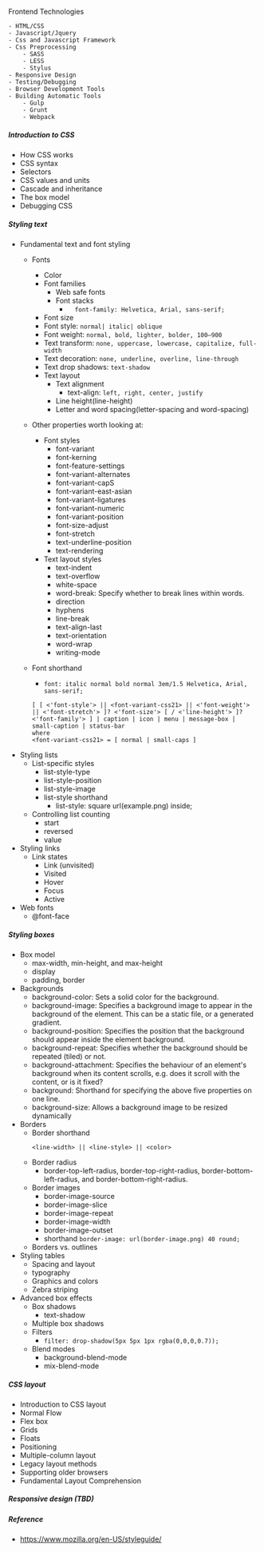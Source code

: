 Frontend Technologies
```
- HTML/CSS
- Javascript/Jquery
- Css and Javascript Framework
- Css Preprocessing
	- SASS
	- LESS
	- Stylus
- Responsive Design
- Testing/Debugging
- Browser Development Tools
- Building Automatic Tools
	- Gulp
	- Grunt
	- Webpack

```

##### Introduction to CSS
- How CSS works
- CSS syntax
- Selectors
- CSS values and units
- Cascade and inheritance
- The box model
- Debugging CSS
##### Styling text
- Fundamental text and font styling
    - Fonts
        - Color
        - Font families
            - Web safe fonts
            - Font stacks
                - `  font-family: Helvetica, Arial, sans-serif;`
        - Font size
        - Font style: `normal| italic| oblique`
        - Font weight: `normal, bold, lighter, bolder, 100–900`
        - Text transform: `none, uppercase, lowercase, capitalize, full-width`
        - Text decoration: `none, underline, overline, line-through`
        - Text drop shadows: `text-shadow`
        - Text layout
            - Text alignment
                -  text-align: `left, right, center, justify`
            - Line height(line-height)
            - Letter and word spacing(letter-spacing and word-spacing)
      
    - Other properties worth looking at:
        - Font styles
            - font-variant
            - font-kerning
            - font-feature-settings
            - font-variant-alternates
            - font-variant-capS
            - font-variant-east-asian
            - font-variant-ligatures
            - font-variant-numeric
            - font-variant-position
            - font-size-adjust
            - font-stretch
            - text-underline-position
            - text-rendering
        - Text layout styles
            - text-indent
            - text-overflow
            - white-space
            - word-break: Specify whether to break lines within words.
            - direction
            - hyphens
            - line-break
            - text-align-last
            - text-orientation
            - word-wrap
            - writing-mode
    - Font shorthand
        - `font: italic normal bold normal 3em/1.5 Helvetica, Arial, sans-serif;`
        ```
        [ [ <'font-style'> || <font-variant-css21> || <'font-weight'> || <'font-stretch'> ]? <'font-size'> [ / <'line-height'> ]? <'font-family'> ] | caption | icon | menu | message-box | small-caption | status-bar
        where 
        <font-variant-css21> = [ normal | small-caps ]
        ```
- Styling lists 
    - List-specific styles
        - list-style-type
        - list-style-position
        - list-style-image
        - list-style shorthand
            - list-style: square url(example.png) inside;
    - Controlling list counting
        - start
        - reversed
        - value 
- Styling links
    - Link states
        - Link (unvisited)
        - Visited
        - Hover
        - Focus
        - Active
- Web fonts
    - @font-face
    
##### Styling boxes
- Box model
    - max-width, min-height, and max-height
    - display
    - padding, border
- Backgrounds
    - background-color: Sets a solid color for the background.
    - background-image: Specifies a background image to appear in the background of the element. This can be a static file, or a generated gradient.
    - background-position: Specifies the position that the background should appear inside the element background.
    - background-repeat: Specifies whether the background should be repeated (tiled) or not.
    - background-attachment: Specifies the behaviour of an element's background when its content scrolls, e.g. does it scroll with the content, or is it fixed?
    - background: Shorthand for specifying the above five properties on one line.
    - background-size: Allows a background image to be resized dynamically
- Borders
    - Border shorthand
        ```
        <line-width> || <line-style> || <color>
        ```
    - Border radius
        - border-top-left-radius, border-top-right-radius, border-bottom-left-radius, and border-bottom-right-radius.
    - Border images
        - border-image-source 
        - border-image-slice
        - border-image-repeat
        - border-image-width
        - border-image-outset
        - shorthand
            `border-image: url(border-image.png) 40 round;`
    - Borders vs. outlines
- Styling tables
    - Spacing and layout
    - typography
    - Graphics and colors
    - Zebra striping
- Advanced box effects
    - Box shadows
        -  text-shadow
    - Multiple box shadows
    - Filters
        - `filter: drop-shadow(5px 5px 1px rgba(0,0,0,0.7));`
    - Blend modes
        - background-blend-mode
        - mix-blend-mode
##### CSS layout
- Introduction to CSS layout
- Normal Flow
- Flex box
- Grids
- Floats
- Positioning
- Multiple-column layout
- Legacy layout methods
- Supporting older browsers
- Fundamental Layout Comprehension

##### Responsive design (TBD)

##### Reference
- https://www.mozilla.org/en-US/styleguide/
